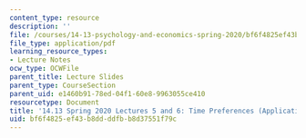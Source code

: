 ```yaml
---
content_type: resource
description: ''
file: /courses/14-13-psychology-and-economics-spring-2020/bf6f4825ef43b8ddddfbb8d37551f79c_MIT14_13S20_lec5_6.pdf
file_type: application/pdf
learning_resource_types:
- Lecture Notes
ocw_type: OCWFile
parent_title: Lecture Slides
parent_type: CourseSection
parent_uid: e1460b91-78ed-04f1-60e8-9963055ce410
resourcetype: Document
title: '14.13 Spring 2020 Lectures 5 and 6: Time Preferences (Applications)'
uid: bf6f4825-ef43-b8dd-ddfb-b8d37551f79c
---
```


